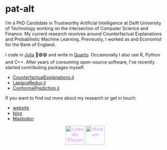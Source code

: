 # pat-alt

I’m a PhD Candidate in Trustworthy Artificial Intelligence at Delft University of Technology working on the intersection of Computer Science and Finance. My current research revolves around Counterfactual Explanations and Probabilistic Machine Learning. Previously, I worked as and Economist for the Bank of England.

I code in [Julia](https://github.com/JuliaLang/julia) 🔴🟣🟢 and write in [Quarto](https://github.com/quarto-dev). Occasionally I also use R, Python and C++. After years of consuming open-source software, I've recently started contributing packages myself:

- [CounterfactualExplanations.jl](https://github.com/pat-alt/CounterfactualExplanations.jl)
- [LaplaceRedux.jl](https://github.com/pat-alt/LaplaceRedux.jl)
- [ConformalPrediction.jl](https://github.com/pat-alt/ConformalPrediction.jl)

If you want to find out more about my research or get in touch:

- [website](https://www.paltmeyer.com/)
- [blog](https://www.paltmeyer.com/blog/)
- <a rel="me" href="https://julialang.social/@patalt">Mastodon</a>

<div style="text-align: center;">
  <p style="display: inline; vertical-align: middle"> 
    <a href="https://www.linkedin.com/in/patrick-altmeyer-a2a25494/" style="display: inline-block; color: rgb(207, 142, 255) !important;">
      <font style="">
        <img width="60" height="60" src="https://s1g.s3.amazonaws.com/d0fc399dee4218d1e0e0399b8947acab.png" alt="LinkedIn (Personal)" style="border: none; max-width: 100%; height: 60px !important;">
      </font>
    </a>
    <a href="https://medium.com/@patrick.altmeyer" style="display: inline-block; color: rgb(207, 142, 255) !important;">
      <font style="">
        <img width="60" height="60" src="https://s1g.s3.amazonaws.com/175f49662614345cb7dbb95fce3f88af.png" alt="Medium" style="border: none; max-width: 100%; height: 60px !important;">
      </font>
    </a>
  </p>
</div>

<!-- ## Activity

<div align=center>

[![](https://raw.githubusercontent.com/pat-alt/pat-alt/main/profile-summary-card-output/nord_dark/0-profile-details.svg)](https://github.com/vn7n24fzkq/github-profile-summary-cards)
[![](https://raw.githubusercontent.com/pat-alt/pat-alt/main/profile-summary-card-output/nord_dark/1-repos-per-language.svg)](https://github.com/vn7n24fzkq/github-profile-summary-cards) [![](https://raw.githubusercontent.com/pat-alt/pat-alt/main/profile-summary-card-output/nord_dark/2-most-commit-language.svg)](https://github.com/vn7n24fzkq/github-profile-summary-cards)
[![](https://raw.githubusercontent.com/pat-alt/pat-alt/main/profile-summary-card-output/nord_dark/3-stats.svg)](https://github.com/vn7n24fzkq/github-profile-summary-cards) [![](https://raw.githubusercontent.com/pat-alt/pat-alt/main/profile-summary-card-output/nord_dark/4-productive-time.svg)](https://github.com/vn7n24fzkq/github-profile-summary-cards)

<div> -->
